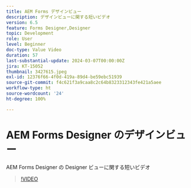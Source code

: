 ```yaml
---
title: AEM Forms デザインビュー
description: デザインビューに関する短いビデオ
version: 6.5
feature: Forms Designer,Designer
topic: Development
role: User
level: Beginner
doc-type: Value Video
duration: 57
last-substantial-update: 2024-03-07T00:00:00Z
jira: KT-15052
thumbnail: 3427615.jpeg
exl-id: 12376f66-4f0d-419a-89d4-be59ebc51939
source-git-commit: f4c621f3a9caa8c2c64b8323312343fe421a5aee
workflow-type: ht
source-wordcount: '24'
ht-degree: 100%

---
```


# AEM Forms Designer のデザインビュー

AEM Forms Designer の Designer ビューに関する短いビデオ

>[!VIDEO](https://video.tv.adobe.com/v/3427615/?learn=on)
